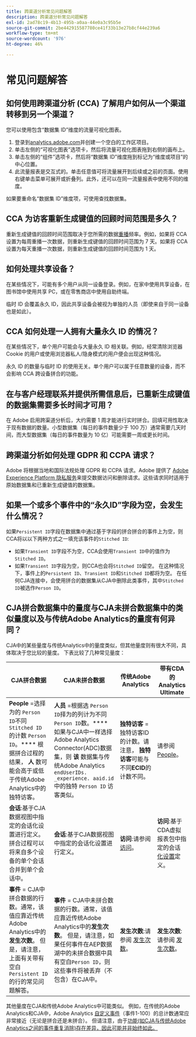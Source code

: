 ```yaml
---
title: 跨渠道分析常见问题解答
description: 跨渠道分析常见问题解答
exl-id: 2ad78c19-4b13-495b-a0aa-44e0a3c95b5e
source-git-commit: 2be442915587780ce41f33b13e27b8cf44e239a6
workflow-type: tm+mt
source-wordcount: '976'
ht-degree: 46%

---
```


# 常见问题解答

## 如何使用跨渠道分析 (CCA) 了解用户如何从一个渠道转移到另一个渠道？

您可以使用包含“数据集 ID”维度的流量可视化图表。

1. 登录到[analytics.adobe.com](https://analytics.adobe.com)并创建一个空白的工作区项目。
2. 单击左侧的“可视化图表”选项卡，然后将流量可视化图表拖到右侧的画布上。
3. 单击左侧的“组件”选项卡，然后将“数据集 ID”维度拖到标记为“维度或项目”的中心位置。
4. 此流量报表是交互式的。单击任意值可将流量展开到后续或之前的页面。使用右键单击菜单可展开或折叠列。此外，还可以在同一流量报表中使用不同的维度。

如果要重命名“数据集 ID”维度项，可使用查找数据集。

## CCA 为访客重新生成键值的回顾时间范围是多久？

重新生成键值的回顾时间范围取决于您所需的数据[重播](replay.md)频率。例如，如果将 CCA 设置为每周重播一次数据，则重新生成键值的回顾时间范围为 7 天。如果将 CCA 设置为每天重播一次数据，则重新生成键值的回顾时间范围为 1 天。

## 如何处理共享设备？

在某些情况下，可能有多个用户从同一设备登录。例如，在家中使用共享设备，在图书馆中使用共享 PC，或在零售商店中使用自助终端。

临时 ID 会覆盖永久 ID，因此共享设备会被视为单独的人员（即使来自于同一设备也是如此）。

## CCA 如何处理一人拥有大量永久 ID 的情况？

在某些情况下，单个用户可能会与大量永久 ID 相关联。例如，经常清除浏览器 Cookie 的用户或使用浏览器私人/隐身模式的用户便会出现这种情况。

永久 ID 的数量与临时 ID 的使用无关。单个用户可以属于任意数量的设备，而不会影响 CCA 跨设备拼合的功能。

## 在与客户经理联系并提供所需信息后，已重新生成键值的数据集需要多长时间才可用？

在 Adobe 启用跨渠道分析后，大约需要 1 周才能进行实时拼合。回填可用性取决于现有数据的数量。小型数据集（每日的事件数量少于 100 万）通常需要几天时间，而大型数据集（每日的事件数量为 10 亿）可能需要一周或更长时间。

## 跨渠道分析如何处理 GDPR 和 CCPA 请求？

Adobe 将根据当地和国际法规处理 GDPR 和 CCPA 请求。Adobe 提供了 [Adobe Experience Platform 隐私服务](https://experienceleague.adobe.com/docs/experience-platform/privacy/home.html?lang=zh-Hans)来提交数据访问和删除请求。这些请求同时适用于原始数据集和已重新生成键值的数据集。

## 如果一个或多个事件中的“永久ID”字段为空，会发生什么情况？

如果`Persistent ID`字段在数据集中通过基于字段的拼合拼合的事件上为空，则CCA将以以下两种方式之一填充该事件的`Stitched ID`:
* 如果`Transient ID`字段不为空，CCA会使用`Transient ID`中的值作为`Stitched ID`。
* 如果`Transient ID`字段为空，则CCA也会将`Stitched ID`留空。 在这种情况下，事件上的`Persistent ID`、`Transient ID`和`Stitched ID`都将为空。 在任何CJA连接中，会使用拼合的数据集从CJA中删除此类事件，其中`Stitched ID`被选作`Person ID`。

## CJA拼合数据集中的量度与CJA未拼合数据集中的类似量度以及与传统Adobe Analytics的量度有何异同？

CJA中的某些量度与传统Analytics中的量度类似，但其他量度则有很大不同，具体取决于您比较的量度。 下表比较了几种常见量度：

| **CJA拼合数据** | **CJA未拼合数据** | **传统Adobe Analytics** | **带有CDA的Analytics Ultimate** |
| ----- | ----- | ----- | ----- |
| **People**  =选择为的 `Person ID`不同 `Stitched ID` 的计数 `Person ID`。**** 根据拼合过程的结果， **人** 数可能会高于或低于传统Adobe Analytics中的独特访客。 | **人员** =根据选 `Person ID`择为的列计为不同 `Person ID`数。**** 如果与CJA中一样选择Adobe Analytics Connector(ADC)数据集，则 **该** 数据集与传统Adobe Analytics `endUserIDs. _experience. aaid.id` 中的独特 `Person ID` 访客类似。 | **独特访客** =独特访客ID的计数。请注意， **独特访客**&#x200B;可能与不同&#x200B;**ECID**&#x200B;的计数不同。 | 请参阅[People](https://experienceleague.adobe.com/docs/analytics/components/metrics/people.html?lang=en)。 |
| **会话**:基于CJA数据视图中指定的会话化设置进行定义。拼合过程可以将来自多个设备的单个会话合并到单个会话中。 | **会话**:基于CJA数据视图中指定的会话化设置进行定义。 | **访问**:请参阅 [访问](https://experienceleague.adobe.com/docs/analytics/components/metrics/visits.html?lang=en)。 | **访问**:基于CDA虚拟报表包中指定的会话 [化设置](https://experienceleague.adobe.com/docs/analytics/components/cda/setup.html?lang=en)定义。 |
| **事件** = CJA中拼合数据的行数。通常，该值应靠近传统Adobe Analytics中的&#x200B;**发生次数**。 但是，请注意，上面有关带有空白`Persistent ID`的行的常见问题解答。 | **事件** = CJA中未拼合数据的行数。通常，该值应靠近传统Adobe Analytics中的&#x200B;**发生次数**。 但是，请注意，如果任何事件在AEP数据湖中的未拼合数据中具有空白`Person ID`，则这些事件将被丢弃（不包含）在CJA中。 | **发生次数**:请参阅 [发生次数](https://experienceleague.adobe.com/docs/analytics/components/metrics/occurrences.html?lang=en)。 | **发生次数**:请参阅 [发生次数](https://experienceleague.adobe.com/docs/analytics/components/metrics/occurrences.html?lang=en)。 |

其他量度在CJA和传统Adobe Analytics中可能类似。 例如，在传统的Adobe Analytics和CJA中，Adobe Analytics [自定义事件](https://experienceleague.adobe.com/docs/analytics/components/metrics/custom-events.html?lang=en)（事件1-100）的总计数通常应非常接近（无论是拼合还是未拼合）。 但请注意，由于[功能(如CJA与传统Adobe Analytics之间的事件重复消除)存在差异，因此可能并非始终如此。](https://experienceleague.adobe.com/docs/analytics-platform/using/cja-overview/cja-aa.html?lang=en)
